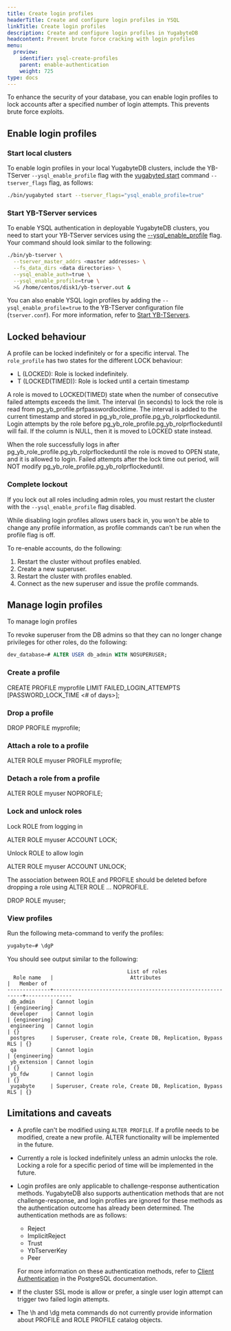 ```yaml
---
title: Create login profiles
headerTitle: Create and configure login profiles in YSQL
linkTitle: Create login profiles
description: Create and configure login profiles in YugabyteDB
headcontent: Prevent brute force cracking with login profiles
menu:
  preview:
    identifier: ysql-create-profiles
    parent: enable-authentication
    weight: 725
type: docs
---
```


To enhance the security of your database, you can enable login profiles to lock accounts after a specified number of login attempts. This prevents brute force exploits.

## Enable login profiles

### Start local clusters

To enable login profiles in your local YugabyteDB clusters, include the YB-TServer `--ysql_enable_profile` flag with the [yugabyted start](../../../reference/configuration/yugabyted/#start) command `--tserver_flags` flag, as follows:

```sh
./bin/yugabyted start --tserver_flags="ysql_enable_profile=true"
```

### Start YB-TServer services

To enable YSQL authentication in deployable YugabyteDB clusters, you need to start your YB-TServer services using the [--ysql_enable_profile](../../../reference/configuration/yb-tserver/#ysql-enable-profile) flag. Your command should look similar to the following:

```sh
./bin/yb-tserver \
  --tserver_master_addrs <master addresses> \
  --fs_data_dirs <data directories> \
  --ysql_enable_auth=true \
  --ysql_enable_profile=true \
  >& /home/centos/disk1/yb-tserver.out &
```

You can also enable YSQL login profiles by adding the `--ysql_enable_profile=true` to the YB-TServer configuration file (`tserver.conf`). For more information, refer to [Start YB-TServers](../../../deploy/manual-deployment/start-tservers/).

## Locked behaviour

A profile can be locked indefinitely or for a specific interval. The `role_profile` has two states for the different LOCK behaviour:

- L (LOCKED): Role is locked indefinitely.
- T (LOCKED(TIMED)): Role is locked until a certain timestamp

A role is moved to LOCKED(TIMED) state when the number of consecutive failed attempts exceeds the limit. The interval (in seconds) to lock the role is read from pg_yb_profile.prfpasswordlocktime. The interval is added to the current timestamp and stored in pg_yb_role_profile.pg_yb_rolprflockeduntil. Login attempts by the role before pg_yb_role_profile.pg_yb_rolprflockeduntil will fail. If the column is NULL, then it is moved to LOCKED state instead.

When the role successfully logs in after pg_yb_role_profile.pg_yb_rolprflockeduntil the role is moved to OPEN state, and it is allowed to login. Failed attempts after the lock time out period, will NOT modify pg_yb_role_profile.pg_yb_rolprflockeduntil.

### Complete lockout

If you lock out all roles including admin roles, you must restart the cluster with the `--ysql_enable_profile` flag disabled.

While disabling login profiles allows users back in, you won't be able to change any profile information, as profile commands can't be run when the profile flag is off.

To re-enable accounts, do the following:

1. Restart the cluster without profiles enabled.
1. Create a new superuser.
1. Restart the cluster with profiles enabled.
1. Connect as the new superuser and issue the profile commands.

## Manage login profiles

To manage login profiles

To revoke superuser from the DB admins so that they can no longer change privileges for other roles, do the following:

```sql
dev_database=# ALTER USER db_admin WITH NOSUPERUSER;
```

### Create a profile

CREATE PROFILE myprofile LIMIT 
FAILED_LOGIN_ATTEMPTS <number> 
[PASSWORD_LOCK_TIME <# of days>];

### Drop a profile

DROP PROFILE myprofile;

### Attach a role to a profile

ALTER ROLE myuser PROFILE myprofile;

### Detach a role from a profile

ALTER ROLE myuser NOPROFILE;

### Lock and unlock roles

Lock ROLE from logging in

ALTER ROLE myuser ACCOUNT LOCK;

Unlock ROLE to allow login

ALTER ROLE myuser ACCOUNT UNLOCK;

The association between ROLE and PROFILE should be deleted before dropping a role using ALTER ROLE … NOPROFILE.

DROP ROLE myuser;

### View profiles

Run the following meta-command to verify the profiles:

```sql
yugabyte=# \dgP
```

You should see output similar to the following:

```output
                                       List of roles
  Role name   |                         Attributes                         |   Member of
--------------+------------------------------------------------------------+---------------
 db_admin     | Cannot login                                               | {engineering}
 developer    | Cannot login                                               | {engineering}
 engineering  | Cannot login                                               | {}
 postgres     | Superuser, Create role, Create DB, Replication, Bypass RLS | {}
 qa           | Cannot login                                               | {engineering}
 yb_extension | Cannot login                                               | {}
 yb_fdw       | Cannot login                                               | {}
 yugabyte     | Superuser, Create role, Create DB, Replication, Bypass RLS | {}
```

## Limitations and caveats

- A profile can't be modified using `ALTER PROFILE`. If a profile needs to be modified, create a new profile. ALTER functionality will be implemented in the future.
- Currently a role is locked indefinitely unless an admin unlocks the role. Locking a role for a specific period of time will be implemented in the future.
- Login profiles are only applicable to challenge-response authentication methods. YugabyteDB also supports authentication methods that are not challenge-response, and login profiles are ignored for these methods as the authentication outcome has already been determined. The authentication methods are as follows:
  - Reject
  - ImplicitReject
  - Trust
  - YbTserverKey
  - Peer

  For more information on these authentication methods, refer to [Client Authentication](https://www.postgresql.org/docs/11/client-authentication.html) in the PostgreSQL documentation.

- If the cluster SSL mode is allow or prefer, a single user login attempt can trigger two failed login attempts.
- The \h and \dg meta commands do not currently provide information about PROFILE and ROLE PROFILE catalog objects.
